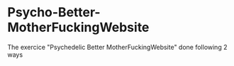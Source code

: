 # Psycho-Better-MotherFuckingWebsite
The exercice "Psychedelic Better MotherFuckingWebsite" done following 2 ways

